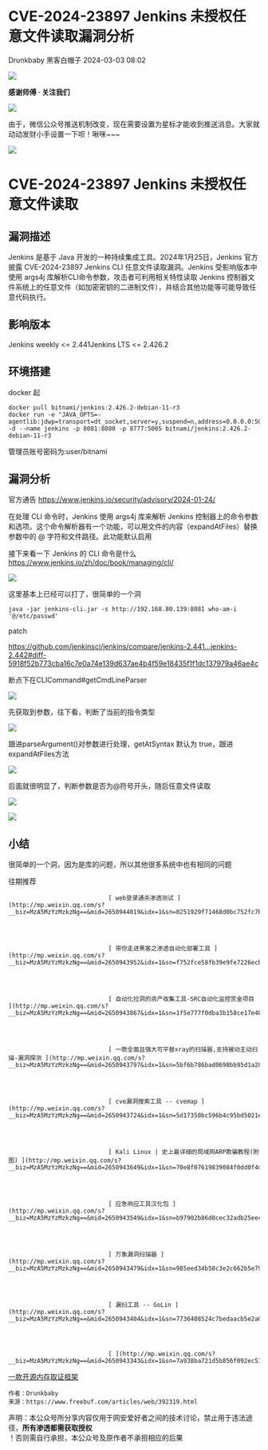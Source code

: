 #  CVE-2024-23897 Jenkins 未授权任意文件读取漏洞分析   
Drunkbaby  黑客白帽子   2024-03-03 08:02  
  
![](https://mmbiz.qpic.cn/mmbiz_png/PJG3jJlPv0w6V8YUTyNSuV2udfyY3rWyR6V1UeHWuiab6T80I5ldZicZswCnrbicD4ibpaDMqCZ6UvFmhWLyTzptSA/640?wx_fmt=png&random=0.6636094571400317&random=0.6219011309810436&random=0.21191420540585404 "")  
  
**感谢师傅 · 关注我们**  
  
![](https://mmbiz.qpic.cn/mmbiz_png/PJG3jJlPv0w6V8YUTyNSuV2udfyY3rWyR6V1UeHWuiab6T80I5ldZicZswCnrbicD4ibpaDMqCZ6UvFmhWLyTzptSA/640?wx_fmt=png&random=0.9829534454876507&random=0.2787622380037358&random=0.29583791053286834 "")  
  
  
由于，微信公众号推送机制改变，现在需要设置为星标才能收到推送消息。大家就动动发财小手设置一下呗！啾咪~~~  
  
![](https://mmbiz.qpic.cn/mmbiz_png/PJG3jJlPv0y50hQk1TiaBIAnSjzqkmZcPS4TWvohHfHPTVUBWM2mFxcqwhiaZKaQM6S7t11fuiajZ2zZqXD5hJJmA/640?wx_fmt=png "")  
  
# CVE-2024-23897 Jenkins 未授权任意文件读取  
## 漏洞描述  
  
Jenkins 是基于 Java 开发的一种持续集成工具。2024年1月25日，Jenkins 官方披露 CVE-2024-23897 Jenkins CLI 任意文件读取漏洞。Jenkins 受影响版本中使用 args4j 库解析CLI命令参数，攻击者可利用相关特性读取 Jenkins 控制器文件系统上的任意文件（如加密密钥的二进制文件），并结合其他功能等可能导致任意代码执行。  
## 影响版本  
  
Jenkins weekly <= 2.441Jenkins LTS <= 2.426.2  
## 环境搭建  
  
docker 起  
```
docker pull bitnami/jenkins:2.426.2-debian-11-r3  
docker run -e "JAVA_OPTS=-agentlib:jdwp=transport=dt_socket,server=y,suspend=n,address=0.0.0.0:5005" -d --name jenkins -p 8081:8080 -p 8777:5005 bitnami/jenkins:2.426.2-debian-11-r3

```  
  
管理员账号密码为:user/bitnami  
## 漏洞分析  
  
官方通告 https://www.jenkins.io/security/advisory/2024-01-24/  
  
在处理 CLI 命令时，Jenkins 使用 args4j 库来解析 Jenkins 控制器上的命令参数和选项。这个命令解析器有一个功能，可以用文件的内容（expandAtFiles）替换参数中的 @ 字符和文件路径。此功能默认启用  
  
接下来看一下 Jenkins 的 CLI 命令是什么 https://www.jenkins.io/zh/doc/book/managing/cli/  
  
![](https://mmbiz.qpic.cn/sz_mmbiz_jpg/PJG3jJlPv0w3ibxplY4cUuJiapJd5oPJic54Gs5WKfzzcS1GFUwsw1uSCofeTYdA3beCPXeesSvZjgdPTDRcJxa9g/640?wx_fmt=jpeg&from=appmsg "")  
  
这里基本上已经可以打了，很简单的一个洞  
```
java -jar jenkins-cli.jar -s http://192.168.80.139:8081 who-am-i '@/etc/passwd'

```  
  
patch  
  
https://github.com/jenkinsci/jenkins/compare/jenkins-2.441...jenkins-2.442#diff-5918f52b773cba16c7e0a74e139d637ae4b4f59e18435f1f1dc137979a46ae4c  
  
断点下在CLICommand#getCmdLineParser  
  
![](https://mmbiz.qpic.cn/sz_mmbiz_jpg/PJG3jJlPv0w3ibxplY4cUuJiapJd5oPJic5MHDJCN97vyeVsdjpWo3y8rWwicHpsy9PXR0M6iazLp6FlF4LYAM23gvQ/640?wx_fmt=jpeg&from=appmsg "")  
  
先获取到参数，往下看，判断了当前的指令类型  
  
![](https://mmbiz.qpic.cn/sz_mmbiz_jpg/PJG3jJlPv0w3ibxplY4cUuJiapJd5oPJic5Fib6wlexFhdfsbdj1XqHhSHer3qrEIn9AjS4JwS3c6icia0rBoiaPo6zMw/640?wx_fmt=jpeg&from=appmsg "")  
  
跟进parseArgument()对参数进行处理，getAtSyntax 默认为 true，跟进expandAtFiles方法  
  
![](https://mmbiz.qpic.cn/sz_mmbiz_jpg/PJG3jJlPv0w3ibxplY4cUuJiapJd5oPJic5eJU3TXGUG2j4H3nuXO22FWREWOsSlpAKsNn7sAYc7TYTDV9e0R7a0A/640?wx_fmt=jpeg&from=appmsg "")  
  
后面就很明显了，判断参数是否为@符号开头，随后任意文件读取  
  
![](https://mmbiz.qpic.cn/sz_mmbiz_jpg/PJG3jJlPv0w3ibxplY4cUuJiapJd5oPJic5EiahiaxC3DtrkawzcLgTzMVZ4MKmFGclW1pa2kwZOic1Ow6oECicfQl99w/640?wx_fmt=jpeg&from=appmsg "")  
  
![](https://mmbiz.qpic.cn/sz_mmbiz_jpg/PJG3jJlPv0w3ibxplY4cUuJiapJd5oPJic5DX8F6N55hNMrj4y8DOuViccMvITEJpssevq1Udyjaobt77bPNkwUMvw/640?wx_fmt=jpeg&from=appmsg "")  
## 小结  
  
很简单的一个洞，因为是库的问题，所以其他很多系统中也有相同的问题  
  
  

									  

										  

											  
往期推荐  

										  

									  

									  

								[ web登录通杀渗透测试 ](http://mp.weixin.qq.com/s?__biz=MzA5MzYzMzkzNg==&mid=2650944019&idx=1&sn=0251929f71468d0bc752fc7bc56bf459&chksm=8bac7eecbcdbf7fa335e87f475c8113b784fb9286320013b297e2addf346c3cbbb26dead0d25&scene=21#wechat_redirect)  

							  
  

								[ 带你走进黑客之渗透自动化部署工具 ](http://mp.weixin.qq.com/s?__biz=MzA5MzYzMzkzNg==&mid=2650943952&idx=1&sn=f752fce58fb39e9fe7226ecb8e72b1d2&chksm=8bac7d2fbcdbf439cef2efd1d1d166b61ef1197b7db133add1f79d0994b6ae7f83c21c0d4301&scene=21#wechat_redirect)  

							  
  

								[ 自动化捡洞的资产收集工具-SRC自动化监控赏金项目 ](http://mp.weixin.qq.com/s?__biz=MzA5MzYzMzkzNg==&mid=2650943867&idx=1&sn=1f5e777f0dba3b158ce17e488f9f4202&chksm=8bac7d84bcdbf4921e5ca8dbc832ff99e3b11d9da5785d2cbc5f32cfae6ad3cd20a23d942448&scene=21#wechat_redirect)  

							  
  

								[ 一款全面且强大可平替xray的扫描器,支持被动主动扫描-漏洞探测 ](http://mp.weixin.qq.com/s?__biz=MzA5MzYzMzkzNg==&mid=2650943797&idx=1&sn=5bf6b786bad0698bb95d1a287d922bea&chksm=8bac7dcabcdbf4dc59dee60c29ba516e9946f4e6effb88d48c2eb5a6123cdba34ed71c39c231&scene=21#wechat_redirect)  

							  
  

								[ cve漏洞搜索工具 -- cvemap ](http://mp.weixin.qq.com/s?__biz=MzA5MzYzMzkzNg==&mid=2650943724&idx=1&sn=5d17350bc596b4c95bd5021e685825e2&chksm=8bac7c13bcdbf505292530493234693db62920aa21587d4226e0367222c74deeeffaeccfb3c6&scene=21#wechat_redirect)  

							  
  

								[ Kali Linux | 史上最详细的局域网ARP欺骗教程(附图) ](http://mp.weixin.qq.com/s?__biz=MzA5MzYzMzkzNg==&mid=2650943649&idx=1&sn=70e8f07619839084f0dd0f4d6d81591c&chksm=8bac7c5ebcdbf5486f797bc23a57bca5a5c3bfe9710f286bd31541b3f2021c55bc492bc649fa&scene=21#wechat_redirect)  

							  
  

								[ 应急响应工具汉化包 ](http://mp.weixin.qq.com/s?__biz=MzA5MzYzMzkzNg==&mid=2650943549&idx=1&sn=b97902b86d0cec32adb25eec015064b4&chksm=8bac7cc2bcdbf5d4a7645b84c7d5957d007128cb35f70ee2514b6fd64eabee2c386bad7623fc&scene=21#wechat_redirect)  

							  
  

								[ 万象漏洞扫描器 ](http://mp.weixin.qq.com/s?__biz=MzA5MzYzMzkzNg==&mid=2650943479&idx=1&sn=985eed34b58c3e2c662b5e792bc49ba2&chksm=8bac6308bcdbea1e68d341508c2675201f4e7b20846b649a0193adcd29b3e1fb0ff54fae9316&scene=21#wechat_redirect)  

							  
  

								[ 漏扫工具 -- GoLin ](http://mp.weixin.qq.com/s?__biz=MzA5MzYzMzkzNg==&mid=2650943404&idx=1&sn=7736408524c7bedaacb5e2a0796befe1&chksm=8bac6353bcdbea45cdf72238dd50e1e16684addae76d9309f4ea8514da3fe3eb43a0b36ad496&scene=21#wechat_redirect)  

							  
  

								[ ](http://mp.weixin.qq.com/s?__biz=MzA5MzYzMzkzNg==&mid=2650943343&idx=1&sn=7a938ba721d5b856f092ec51ac101400&chksm=8bac6390bcdbea86ec0484e8b674da7ed7a6c068ff65aeb376cb203328890101da3a775ca076&scene=21#wechat_redirect)  
  
[ ](http://mp.weixin.qq.com/s?__biz=MzA5MzYzMzkzNg==&mid=2650943343&idx=1&sn=7a938ba721d5b856f092ec51ac101400&chksm=8bac6390bcdbea86ec0484e8b674da7ed7a6c068ff65aeb376cb203328890101da3a775ca076&scene=21#wechat_redirect)  
  
[一款开源内存取证框架](http://mp.weixin.qq.com/s?__biz=MzA5MzYzMzkzNg==&mid=2650943343&idx=1&sn=7a938ba721d5b856f092ec51ac101400&chksm=8bac6390bcdbea86ec0484e8b674da7ed7a6c068ff65aeb376cb203328890101da3a775ca076&scene=21#wechat_redirect)  
  
```
作者：Drunkbaby
来源：https://www.freebuf.com/articles/web/392319.html
```  
  
声明：本公众号所分享内容仅用于网安爱好者之间的技术讨论，禁止用于违法途径，**所有渗透都需获取授权**  
！否则需自行承担，本公众号及原作者不承担相应的后果  
```
```  
  
  
